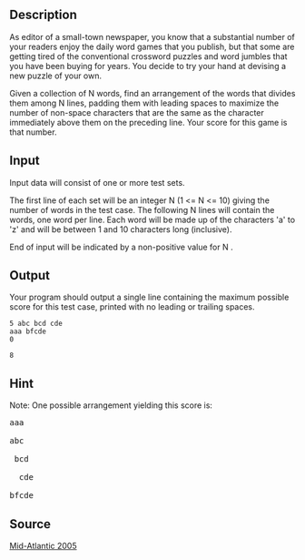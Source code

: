 <h2>Description</h2><p>As editor of a small-town newspaper, you know that a substantial number of your readers enjoy the daily word games that you publish, but that some are getting tired of the conventional crossword puzzles and word jumbles that you have been buying for years. You decide to try your hand at devising a new puzzle of your own.
</p>
Given a collection of N words, find an arrangement of the words that divides them among N lines, padding them with leading spaces to maximize the number of non-space characters that are the same as the character immediately above them on the preceding line. Your score for this game is that number. <h2>Input</h2><p>Input data will consist of one or more test sets.
</p>
The first line of each set will be an integer N (1 &lt;= N &lt;= 10) giving the number of words in the test case. The following N lines will contain the words, one word per line. Each word will be made up of the characters 'a' to 'z' and will be between 1 and 10 characters long (inclusive).

End of input will be indicated by a non-positive value for N . <h2>Output</h2><p>Your program should output a single line containing the maximum possible score for this test case, printed with no leading or trailing spaces.</p><pre><code class="language-input1">5 
abc 
bcd 
cde 
aaa 
bfcde 
0</code></pre><pre><code class="language-output1">8</code></pre><h2>Hint</h2><p>Note: One possible arrangement yielding this score is:
</p><pre>aaa 
<br>abc 
<br> bcd
<br>  cde 
<br>bfcde</pre><h2>Source</h2><a href="searchproblem?field=source&amp;key=Mid-Atlantic+2005">Mid-Atlantic 2005</a>